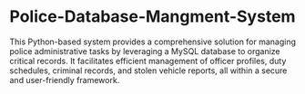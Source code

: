# Police-Database-Mangment-System
This Python-based system provides a comprehensive solution for managing police administrative tasks by leveraging a MySQL database to organize critical records. It facilitates efficient management of officer profiles, duty schedules, criminal records, and stolen vehicle reports, all within a secure and user-friendly framework.
